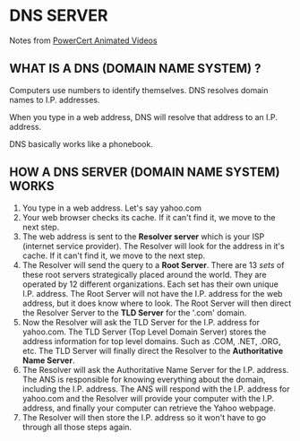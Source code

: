# DNS SERVER

Notes from [PowerCert Animated Videos](https://www.youtube.com/watch?v=mpQZVYPuDGU)

## WHAT IS A DNS (DOMAIN NAME SYSTEM) ?
Computers use numbers to identify themselves. DNS resolves domain names to I.P. addresses. 

When you type in a web address, DNS will resolve that address to an I.P. address.

DNS basically works like a phonebook.

## HOW A DNS SERVER (DOMAIN NAME SYSTEM) WORKS

1. You type in a web address. Let's say yahoo.com
2. Your web browser checks its cache. If it can't find it, we move to the next step.
3. The web address is sent to the **Resolver server** which is your ISP (internet service provider). The Resolver will look for the address in it's cache. If it can't find it, we move to the next step. 
4. The Resolver will send the query to a **Root Server**. There are 13 *sets* of these root servers strategically placed around the world. They are operated by 12 different organizations. Each set has their own unique I.P. address. The Root Server will not have the I.P. address for the web address, but it does know where to look. The Root Server will then direct the Resolver Server to the **TLD Server** for the '.com' domain.
5. Now the Resolver will ask the TLD Server for the I.P. address for yahoo.com. The TLD Server (Top Level Domain Server) stores the address information for top level domains. Such as .COM, .NET, .ORG, etc. The TLD Server will finally direct the Resolver to the **Authoritative Name Server**.
6. The Resolver will ask the Authoritative Name Server for the I.P. address. The ANS is responsible for knowing everything about the domain, including the I.P. address. The ANS will respond with the I.P. address for yahoo.com and the Resolver will provide your computer with the I.P. address, and finally your computer can retrieve the Yahoo webpage.
7. The Resolver will then store the I.P. address so it won't have to go through all those steps again.